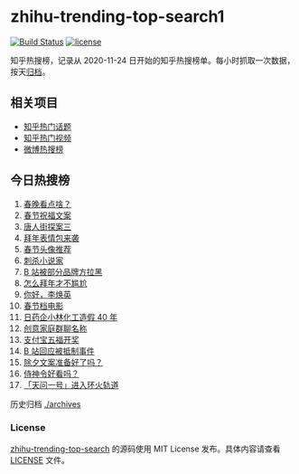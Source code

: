 # zhihu-trending-top-search1

[![Build Status](https://github.com/justjavac/zhihu-trending-top-search/workflows/ci/badge.svg?branch=main)](https://github.com/justjavac/zhihu-trending-top-search/actions)
[![license](https://img.shields.io/github/license/justjavac/zhihu-trending-top-search)](https://github.com/justjavac/zhihu-trending-top-search/blob/main/LICENSE)

知乎热搜榜，记录从 2020-11-24 日开始的知乎热搜榜单。每小时抓取一次数据，按天[归档](./archives)。

## 相关项目

- [知乎热门话题](https://github.com/justjavac/zhihu-trending-hot-questions)
- [知乎热门视频](https://github.com/justjavac/zhihu-trending-hot-video)
- [微博热搜榜](https://github.com/justjavac/weibo-trending-hot-search)

## 今日热搜榜

<!-- BEGIN -->
<!-- 最后更新时间 Fri Feb 12 2021 13:27:28 GMT+0800 (CST) -->
1. [春晚看点啥？](https://www.zhihu.com/search?q=春晚)
1. [春节祝福文案](https://www.zhihu.com/search?q=春节祝福文案)
1. [唐人街探案三](https://www.zhihu.com/search?q=唐探3)
1. [拜年表情包来袭](https://www.zhihu.com/search?q=拜年表情包)
1. [春节头像推荐](https://www.zhihu.com/search?q=新年头像)
1. [刺杀小说家](https://www.zhihu.com/search?q=刺杀小说家好看吗)
1. [B 站被部分品牌方拉黑](https://www.zhihu.com/search?q=抵制b站)
1. [怎么拜年才不尴尬](https://www.zhihu.com/search?q=初一拜年)
1. [你好，李焕英](https://www.zhihu.com/search?q=李焕英)
1. [春节档电影](https://www.zhihu.com/search?q=春节档电影)
1. [日药企小林化工造假 40 年](https://www.zhihu.com/search?q=小林化工)
1. [创意家庭群聊名称](https://www.zhihu.com/search?q=家庭群聊名称)
1. [支付宝五福开奖](https://www.zhihu.com/search?q=支付宝五福)
1. [B 站回应被抵制事件](https://www.zhihu.com/search?q=b站回应)
1. [除夕文案准备好了吗？](https://www.zhihu.com/search?q=除夕文案)
1. [侍神令好看吗？](https://www.zhihu.com/search?q=侍神令好看吗)
1. [「天问一号」进入环火轨道](https://www.zhihu.com/search?q=天问一号)
<!-- END -->

历史归档 [./archives](./archives)

### License

[zhihu-trending-top-search](https://github.com/justjavac/zhihu-trending-top-search) 的源码使用 MIT License 发布。具体内容请查看 [LICENSE](./LICENSE) 文件。
